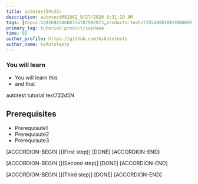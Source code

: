 ```yaml
---
title: autotest5Vc35c
description: autotestM81862_9/27/2020 9:31:10 AM
tags: [topic:139269250608756787992873,products:tech/73554900100700000996,tutorial:experience/advanced]
primary_tag: tutorial:product/sapHana
time: 92
author_profile: https://github.com/ksAutotests
author_name: ksAutotests
---
```

### You will learn
- You will learn this
- and that

autotest tutorial text722d5N

## Prerequisites
- Prerequisute1
- Prerequisute2
- Prerequisute3

[ACCORDION-BEGIN [](First step)]
[DONE]
[ACCORDION-END]

[ACCORDION-BEGIN [](Second step)]
[DONE]
[ACCORDION-END]

[ACCORDION-BEGIN [](Third step)]
[DONE]
[ACCORDION-END]


